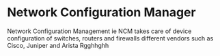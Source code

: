 # Network Configuration Manager
Network Configuration Management ie NCM takes care of device configuration of switches, routers and firewalls different vendors such as Cisco, Juniper and Arista
Rgghhghh
